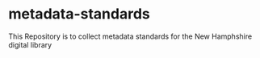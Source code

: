 # metadata-standards
This Repository is to collect metadata standards for the New Hamphshire digital library
